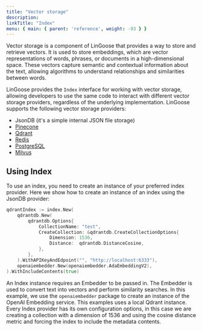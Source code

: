 ```yaml
---
title: "Vector storage"
description:
linkTitle: "Index"
menu: { main: { parent: 'reference', weight: -93 } }
---
```


Vector storage is a component of LinGoose that provides a way to store and retrieve vectors. It is used to store embeddings, which are vector representations of words, phrases, or documents in a high-dimensional space. These vectors capture semantic and contextual information about the text, allowing algorithms to understand relationships and similarities between words.

LinGoose provides the `Index` interface for working with vector storage, allowing developers to use the same code to interact with different vector storage providers, regardless of the underlying implementation. LinGoose supports the following vector storage providers:

- JsonDB (it's a simple internal JSON file storage)
- [Pinecone](https://pinecone.io)
- [Qdrant](https://qdrant.tech)
- [Redis](https://redis.io)
- [PostgreSQL](https://www.postgresql.org)
- [Milvus](https://milvus.io)

## Using Index

To use an index, you need to create an instance of your preferred index provider. Here we show how to create an instance of an index using the JsonDB provider:

```go
qdrantIndex := index.New(
    qdrantdb.New(
        qdrantdb.Options{
            CollectionName: "test",
            CreateCollection: &qdrantdb.CreateCollectionOptions{
                Dimension: 1536,
                Distance:  qdrantdb.DistanceCosine,
            },
        },
    ).WithAPIKeyAndEdpoint("", "http://localhost:6333"),
    openaiembedder.New(openaiembedder.AdaEmbeddingV2),
).WithIncludeContents(true)
```

An Index instance requires an Embedder to be passed in. The Embedder is used to convert text into vectors and perform similarity searches. In this example, we use the `openaiembedder` package to create an instance of the OpenAI Embedding service. This examples uses a local Qdrant instance. Every Index provider has its own configuration options, in this case we are creating a collection with a dimension of 1536 and using the cosine distance metric and forcing the index to include the metadata contents.

